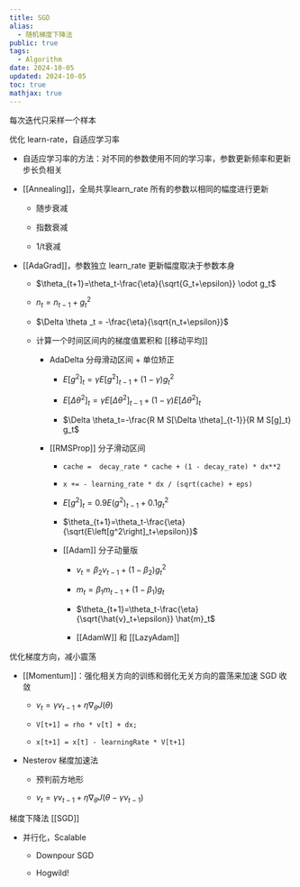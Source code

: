 ```yaml
---
title: SGD
alias:
  - 随机梯度下降法
public: true
tags:
  - Algorithm
date: 2024-10-05
updated: 2024-10-05
toc: true
mathjax: true
---
```


每次迭代只采样一个样本

优化 learn-rate，自适应学习率

  + 自适应学习率的方法：对不同的参数使用不同的学习率，参数更新频率和更新步长负相关

  + [[Annealing]]，全局共享learn_rate 所有的参数以相同的幅度进行更新

    + 随步衰减

    + 指数衰减

    + 1/t衰减

  + [[AdaGrad]]，参数独立 learn_rate 更新幅度取决于参数本身

    + $\theta_{t+1}=\theta_t-\frac{\eta}{\sqrt{G_t+\epsilon}} \odot g_t$
    + $n_t=n_{t-1}+g^2_t$


    + $\Delta \theta _t = -\frac{\eta}{\sqrt{n_t+\epsilon}}$


    + 计算一个时间区间内的梯度值累积和 [[移动平均]]

      + AdaDelta 分母滑动区间 + 单位矫正

        + $E\left[g^2\right]_t=\gamma E\left[g^2\right]_{t-1}+(1-\gamma) g_t^2$

        + $E\left[\Delta \theta^2\right]_t=\gamma E\left[\Delta \theta^2\right]_{t-1}+(1-\gamma) E\left[\Delta \theta^2\right]_t$

        + $\Delta \theta_t=-\frac{R M S[\Delta \theta]_{t-1}}{R M S[g]_t} g_t$

      + [[RMSProp]] 分子滑动区间

        + `cache =  decay_rate * cache + (1 - decay_rate) * dx**2`


        + `x += - learning_rate * dx / (sqrt(cache) + eps)`


        + $E\left[g^2\right]_t=0.9 E\left(g^2\right)_{t-1}+0.1 g_t^2$

        + $\theta_{t+1}=\theta_t-\frac{\eta}{\sqrt{E\left[g^2\right]_t+\epsilon}}$

        + [[Adam]] 分子动量版

          + $v_t=\beta_2 v_{t-1}+\left(1-\beta_2\right) g_t^2$

          + $m_t=\beta_1 m_{t-1}+\left(1-\beta_1\right) g_t$

          + $\theta_{t+1}=\theta_t-\frac{\eta}{\sqrt{\hat{v}_t+\epsilon}} \hat{m}_t$

          + [[AdamW]] 和 [[LazyAdam]]

优化梯度方向，减小震荡

  + [[Momentum]]：强化相关方向的训练和弱化无关方向的震荡来加速 SGD 收敛

    + $v_t=\gamma v_{t-1}+\eta \nabla_\theta J(\theta)$

    + `V[t+1] = rho * v[t] + dx;`


    + `x[t+1] = x[t] - learningRate * V[t+1]`


  + Nesterov 梯度加速法

    + 预判前方地形

    + $v_t=\gamma v_{t-1}+\eta \nabla_\theta J\left(\theta-\gamma v_{t-1}\right)$

梯度下降法 [[SGD]]

  + 并行化，Scalable

    + Downpour SGD

    + Hogwild!


